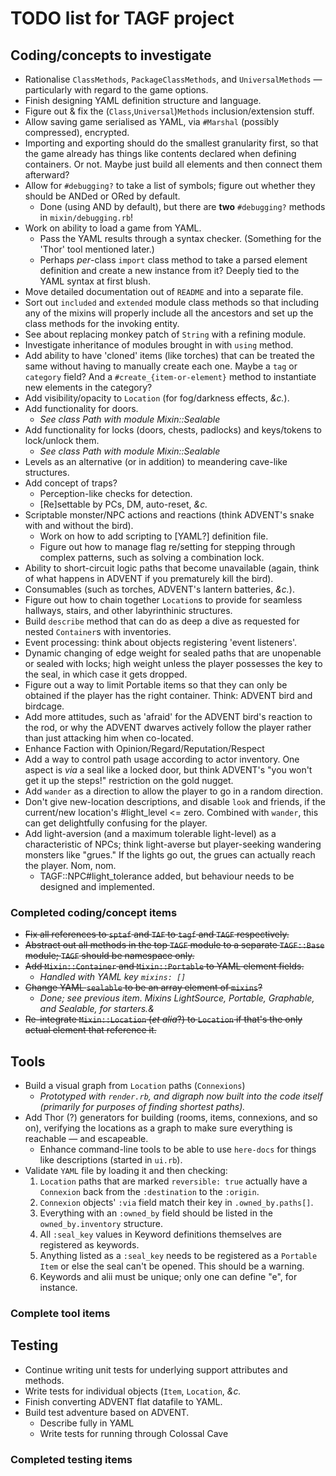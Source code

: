 # TODO list for TAGF project

## Coding/concepts to investigate

* Rationalise `ClassMethods`, `PackageClassMethods`, and
  `UniversalMethods` — particularly with regard to the game options.
* Finish designing YAML definition structure and language.
* Figure out & fix the (`Class`,`Universal`)`Methods`
  inclusion/extension stuff.
* Allow saving game serialised as YAML, via `#Marshal` (possibly
  compressed), encrypted.
* Importing and exporting should do the smallest granularity first, so
  that the game already has things like contents declared when
  defining containers.  Or not.  Maybe just build all elements and then
  connect them afterward?
* Allow for `#debugging?` to take a list of symbols; figure out
  whether they should be ANDed or ORed by default.
  * Done (using AND by default), but there are **two** `#debugging?`
    methods in `mixin/debugging.rb`!
* Work on ability to load a game from YAML.
  * Pass the YAML results through a syntax checker.  (Something for
    the 'Thor' tool mentioned later.)
  * Perhaps _per_-class `import` class method to take a parsed element
    definition and create a new instance from it?  Deeply tied to the
    YAML syntax at first blush.
* Move detailed documentation out of `README` and into a separate
  file.
* Sort out `included` and `extended` module class methods so that
  including any of the mixins will properly include all the ancestors
  and set up the class methods for the invoking entity.
* See about replacing monkey patch of `String` with a refining module.
* Investigate inheritance of modules brought in with `using` method.
* Add ability to have 'cloned' items (like torches) that can be
  treated the same without having to manually create each one.  Maybe
  a `tag` or `category` field?  And a `#create_{item-or-element}`
  method to instantiate new elements in the category?
* Add visibility/opacity to `Location` (for fog/darkness effects,
  *&c.*).
* Add functionality for doors.
  - *See class Path with module Mixin::Sealable*
* Add functionality for locks (doors, chests, padlocks) and
  keys/tokens to lock/unlock them.
  - *See class Path with module Mixin::Sealable*
* Levels as an alternative (or in addition) to meandering cave-like
  structures.
* Add concept of traps?
  * Perception-like checks for detection.
  * [Re]settable by PCs, DM, auto-reset, *&c.*
* Scriptable monster/NPC actions and reactions (think ADVENT's snake
  with and without the bird).
  * Work on how to add scripting to [YAML?] definition file.
  * Figure out how to manage flag re/setting for stepping through
    complex patterns, such as solving a combination lock.
* Ability to short-circuit logic paths that become unavailable (again,
  think of what happens in ADVENT if you prematurely kill the bird).
* Consumables (such as torches, ADVENT's lantern batteries, *&c.*).
* Figure out how to chain together `Location`s to provide for seamless
  hallways, stairs, and other labyrinthinic structures.
* Build `describe` method that can do as deep a dive as requested for
  nested `Container`s with inventories.
* Event processing: think about objects registering 'event listeners'.
* Dynamic changing of edge weight for sealed paths that are unopenable
  or sealed with locks; high weight unless the player possesses the
  key to the seal, in which case it gets dropped.
* Figure out a way to limit Portable items so that they can only be
  obtained if the player has the right container.  Think: ADVENT bird
  and birdcage.
* Add more attitudes, such as 'afraid' for the ADVENT bird's reaction
  to the rod, or why the ADVENT dwarves actively follow the player
  rather than just attacking him when co-located.
* Enhance Faction with Opinion/Regard/Reputation/Respect
* Add a way to control path usage according to actor inventory.  One
  aspect is *via* a seal like a locked door, but think ADVENT's "you
  won't get it up the steps!" restriction on the gold nugget.
* Add `wander` as a direction to allow the player to go in a random
  direction.
* Don't give new-location descriptions, and disable `look` and
  friends, if the current/new location's #light_level <= zero.
  Combined with `wander`, this can get delightfully confusing for the
  player.
* Add light-aversion (and a maximum tolerable light-level) as a
  characteristic of NPCs; think light-averse but player-seeking
  wandering monsters like "grues."  If the lights go out, the grues
  can actually reach the player.  Nom, nom.
  - TAGF::NPC#light_tolerance added, but behaviour needs to be
    designed and implemented.

### Completed coding/concept items

* ~~Fix all references to `sptaf` and `TAF` to `tagf` and `TAGF`
  respectively.~~
* ~~Abstract out all methods in the top `TAGF` module to a separate
  `TAGF::Base` module; `TAGF` should be namespace only.~~
* ~~Add `Mixin::Container` and `Mixin::Portable` to YAML element
  fields.~~
  - *Handled with YAML key `mixins: []`*
* ~~Change YAML `sealable` to be an array element of `mixins`?~~
  - *Done; see previous item.  Mixins LightSource, Portable,
    Graphable, and Sealable, for starters.&*
* ~~Re-integrate `Mixin::Location` (*et alia*?) to `Location` if that's
  the only actual element that reference it.~~

## Tools

* Build a visual graph from `Location` paths (`Connexions`)
  - *Prototyped with `render.rb`, and digraph now built into the code
    itself (primarily for purposes of finding shortest paths).*
* Add Thor (?) generators for building (rooms, items, connexions, and
  so on), verifying the locations as a graph to make sure everything
  is reachable — and escapeable.
  * Enhance command-line tools to be able to use `here-docs` for
    things like descriptions (started in `ui.rb`).
* Validate `YAML` file by loading it and then checking:
  1. `Location` paths that are marked `reversible: true` actually have
     a `Connexion` back from the `:destination` to the `:origin`.
  1. `Connexion` objects' `:via` field match their key in
     `.owned_by.paths[]`.
  1. Everything with an `:owned_by` field should be listed in the
     `owned_by.inventory` structure.
  1. All `:seal_key` values in Keyword definitions themselves are
     registered as keywords.
  1. Anything listed as a `:seal_key` needs to be registered as a
     `Portable` `Item` or else the seal can't be opened.  This should
     be a warning.
  1. Keywords and alii must be unique; only one can define "e", for
     instance.

### Complete tool items

## Testing

* Continue writing unit tests for underlying support attributes and
  methods.
* Write tests for individual objects (`Item`, `Location`, *&c.*
* Finish converting ADVENT flat datafile to YAML.
* Build test adventure based on ADVENT.
  * Describe fully in YAML
  * Write tests for running through Colossal Cave

### Completed testing items

<!-- Local Variables: -->
<!-- mode: markdown -->
<!-- page-delimiter: "^[[:space:]]*<!-- \\(--\\|\\+\\+\\)" -->
<!-- eval: (if (intern-soft "fci-mode") (fci-mode 1)) -->
<!-- eval: (auto-fill-mode 1) -->
<!-- End: -->
